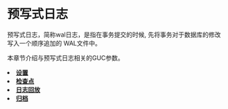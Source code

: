 # 预写式日志

预写式日志，简称wal日志，是指在事务提交的时候, 先将事务对于数据库的修改写入一个顺序追加的 WAL文件中。

本章节介绍与预写式日志相关的GUC参数。

<a href="设置.html"><li>**设置**</li></a>
<a href="检查点.html"><li>**检查点**</li></a>
<a href="日志回放.html"><li>**日志回放**</li></a>
<a href="归档.html"><li>**归档**</li></a>